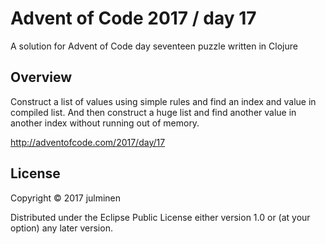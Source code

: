 # Advent of Code 2017 / day 17

A solution for Advent of Code day seventeen puzzle written in Clojure

## Overview

Construct a list of values using simple rules and find an index and value in compiled list.
And then construct a huge list and find another value in another index without running out of memory.

<http://adventofcode.com/2017/day/17>

## License

Copyright © 2017 julminen

Distributed under the Eclipse Public License either version 1.0 or (at
your option) any later version.
